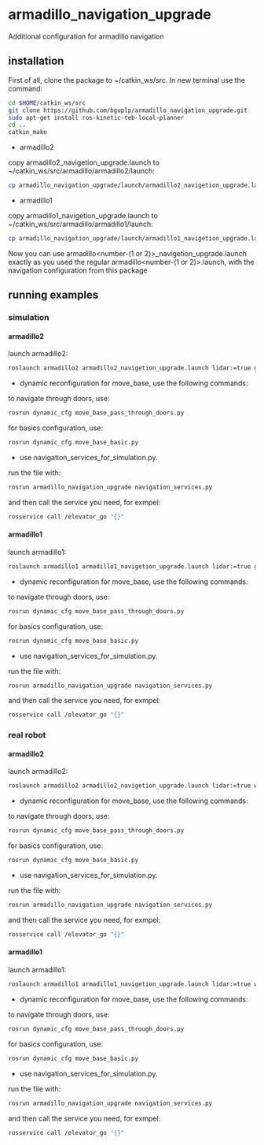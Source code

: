 # armadillo_navigation_upgrade
Additional configuration for armadillo navigation

## installation

First of all, clone the package to ~/catkin_ws/src. In new terminal use the command: 
```bash
cd $HOME/catkin_ws/src
git clone https://github.com/bguplp/armadillo_navigation_upgrade.git
sudo apt-get install ros-kinetic-teb-local-planner
cd ..
catkin_make
```
* armadillo2

copy armadillo2_navigetion_upgrade.launch to ~/catkin_ws/src/armadillo/armadillo2/launch:
```bash
cp armadillo_navigation_upgrade/launch/armadillo2_navigetion_upgrade.launch armadillo/armadillo2/launch
```

* armadillo1

copy armadillo1_navigetion_upgrade.launch to ~/catkin_ws/src/armadillo/armadillo1/launch:
```bash
cp armadillo_navigation_upgrade/launch/armadillo1_navigetion_upgrade.launch armadillo/armadillo1/launch
```

Now you can use armadillo<number-(1 or 2)>_navigetion_upgrade.launch exactly as you used the regular armadillo<number-(1 or 2)>.launch, with the navigation configuration from this package

## running examples


### simulation 

#### armadillo2

launch armadillo2:
```bash
roslaunch armadillo2 armadillo2_navigetion_upgrade.launch lidar:=true gazebo:=true world_name:="<path_to_world>/<world_name.world> amcl:=true have_map:=true move_base:="true" map:="<path_to_map>/<map_name.yaml>"
```

* dynamic reconfiguration for move_base, use the following commands:

to navigate through doors, use:
```bash
rosrun dynamic_cfg move_base_pass_through_doors.py
```

for basics configuration, use:
```bash
rosrun dynamic_cfg move_base_basic.py
```

* use navigation_services_for_simulation.py. 

run the file with:
```bash
rosrun armadillo_navigation_upgrade navigation_services.py
```
and then call the service you need, for exmpel:
```bash
rosservice call /elevator_go "{}"
```

#### armadillo1

launch armadillo1:
```bash
roslaunch armadillo1 armadillo1_navigetion_upgrade.launch lidar:=true gazebo:=true world_name:="<path_to_world>/<world_name.world> amcl:=true have_map:=true move_base:=true map:="<path_to_map>/<map_name.yaml>"
```

* dynamic reconfiguration for move_base, use the following commands:

to navigate through doors, use:
```bash
rosrun dynamic_cfg move_base_pass_through_doors.py
```

for basics configuration, use:
```bash
rosrun dynamic_cfg move_base_basic.py
```

* use navigation_services_for_simulation.py. 

run the file with:
```bash
rosrun armadillo_navigation_upgrade navigation_services.py
```
and then call the service you need, for exmpel:
```bash
rosservice call /elevator_go "{}"
```

### real robot 

#### armadillo2

launch armadillo2:
```bash
roslaunch armadillo2 armadillo2_navigetion_upgrade.launch lidar:=true world_name:="<path_to_world>/<world_name.world> amcl:=true have_map:=true move_base:=true map:="<path_to_map>/<map_name.yaml>"
```

* dynamic reconfiguration for move_base, use the following commands:

to navigate through doors, use:
```bash
rosrun dynamic_cfg move_base_pass_through_doors.py
```

for basics configuration, use:
```bash
rosrun dynamic_cfg move_base_basic.py
```

* use navigation_services_for_simulation.py. 

run the file with:
```bash
rosrun armadillo_navigation_upgrade navigation_services.py
```
and then call the service you need, for exmpel:
```bash
rosservice call /elevator_go "{}"
```

#### armadillo1

launch armadillo1:
```bash
roslaunch armadillo1 armadillo1_navigetion_upgrade.launch lidar:=true world_name:="<path_to_world>/<world_name.world> amcl:=true have_map:=true move_base:=true map:="<path_to_map>/<map_name.yaml>"
```

* dynamic reconfiguration for move_base, use the following commands:

to navigate through doors, use:
```bash
rosrun dynamic_cfg move_base_pass_through_doors.py
```

for basics configuration, use:
```bash
rosrun dynamic_cfg move_base_basic.py
```

* use navigation_services_for_simulation.py. 

run the file with:
```bash
rosrun armadillo_navigation_upgrade navigation_services.py
```
and then call the service you need, for exmpel:
```bash
rosservice call /elevator_go "{}"
```
